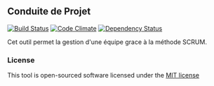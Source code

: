## Conduite de Projet

[![Build Status](https://travis-ci.org/hardwork2015/cdp.svg?branch=dev)](https://travis-ci.org/hardwork2015/cdp)
[![Code Climate](https://codeclimate.com/github/hardwork2015/cdp/badges/gpa.svg)](https://codeclimate.com/github/hardwork2015/cdp)
[![Dependency Status](https://www.versioneye.com/user/projects/5625452636d0ab0019000bd4/badge.svg?style=flat)](https://www.versioneye.com/user/projects/5625452636d0ab0019000bd4)

Cet outil permet la gestion d'une équipe grace à la méthode SCRUM.


### License

This tool is open-sourced software licensed under the [MIT license](http://opensource.org/licenses/MIT)
